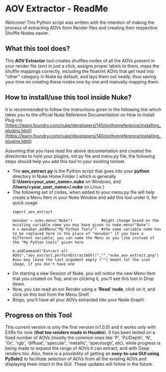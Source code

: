 # AOV Extractor - ReadMe

Welcome! This Python script was written with the intention of making the process of extracting AOVs from Render files and creating their respective Shuffle Nodes easier.

## What this tool does?

This **AOV Extractor** tool creates shuffles nodes of all the AOVs present in your render file (exr) in just a click, assigns proper labels to them, maps the shuffle mappings correctly, including the float/int AOVs that get read into "other" category in Nuke by default, and lays them out neatly, thus saving your time on creating these nodes one by one and manually mapping them. 

## How to install/use this tool inside Nuke?

It is recommended to follow the instructions given in the following link which takes you to the official Nuke Reference Documentation on How to Install Plug-ins
[https://learn.foundry.com/nuke/developers/140/pythonreference/installing_plugins.html](https://learn.foundry.com/nuke/developers/140/pythonreference/installing_plugins.html)

Assuming that you have read the above documentation and created the directories to hold your plugins, init.py file and menu.py file, the following steps should help you add this tool to your existing toolset.
* The **aov_extract.py** is the Python script that goes into your **python** directory in Nuke Home Folder ( which is generally **C:\Users\<your_user_name>\.nuke** on Windows, and **/Users/<your_user_name>/.nuke** on Linux )
* The following set of codes, when added to your menu.py file will help create a Menu Item in your Nuke Window and add this tool under it, for quick usage
  ```
  import aov_extract

  menubar = nuke.menu("Nuke")             #might change based on the existing variable name you may have given to nuke.menu("Nuke")
  m = menubar.addMenu("My Python Tools")  #the same variable name has to be replaced here in the place of "menubar" if you have a different variable; you can name the Menu as you like instead of the "My Pyhton tools" given here

  m.addCommand("Extract all AOVs","aov_extract.performExtractAOV()","","nuke_aov_extract.png")  #you may leave the last argument empty ("") meant for the icon image, if you don't have one
  ```
* On starting a new Session of Nuke, you will notice the new Menu Item that you created on Top, and on clicking it, you'll see this tool in Drop down.
* Now, you can read an exr Render using a **'Read' node**, click on it, and click on this tool from the Menu Shelf.
* Bingo, you'll have all your AOVs extracted into your Node Graph!

## Progress on this Tool
This current version is only the first version (v1.0.0) and it works only with EXRs for now (**that too renders made in Houdini**). It has been tested on a fixed number of AOVs (mostly the common ones like 'P', 'Pz/Depth', 'N', 'Oc', 'rgb', 'diffuse', 'specular', 'metallic', 'specrough', etc), while progress is being made to expand the range of AOVs it can extract, and with Deep renders too.
Also, there is a possibility of getting an **easy-to-use GUI using PySide2** to facilitate selection of AOVs from all the existing AOVs and displaying them intact in the GUI. These updates will follow in the future. 
